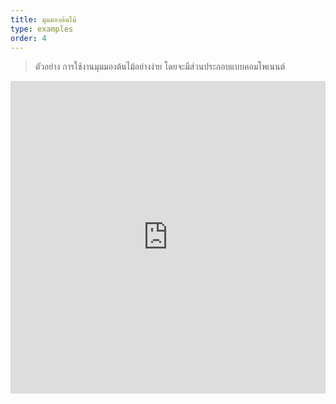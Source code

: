 ```yaml
---
title: มุมมองต้นไม้
type: examples
order: 4
---
```


> ตัวอย่าง การใช้งานมุมมองต้นไม้อย่างง่าย โดยจะมีส่วนประกอบแบบคอมโพเนนต์

<iframe width="100%" height="500" src="https://jsfiddle.net/chrisvfritz/pnqzspoe/embedded/result,html,js,css" allowfullscreen="allowfullscreen" frameborder="0"></iframe>
